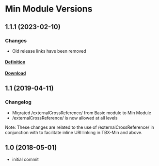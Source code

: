 # Min Module Versions

## 1.1.1 (2023-02-10)
### Changes
- Old release links have been removed

#### [Definition](https://github.com/LTAC-Global/TBX_min_module/releases/latest/download/Min_Module_Definition.pdf)
#### [Download](https://github.com/LTAC-Global/TBX_min_module/releases/download/v1.1.1/TBX_min_module_v1.1.1.zip)

## 1.1 (2019-04-11)

### Changelog
- Migrated /externalCrossReference/ from Basic module to Min Module
- /externalCrossReference/ is now allowed at all levels

Note: These changes are related to the use of /externalCrossReference/ in conjunction
with <hi> to facilitate inline URI linking in TBX-Min and above.

## 1.0 (2018-05-01)
- initial commit